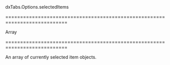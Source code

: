 <!--id-->dxTabs.Options.selectedItems<!--/id-->
===========================================================================
<!--type-->Array<String, Number, Object><!--/type-->
===========================================================================

<!--shortDescription-->
An array of currently selected item objects.
<!--/shortDescription-->

<!--fullDescription-->

<!--/fullDescription-->